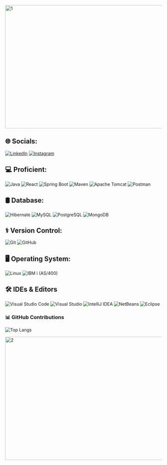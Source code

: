 <img width="1584" height="396" alt="1" src="https://github.com/user-attachments/assets/85744aca-9126-4b5e-9872-23fe427c3722" />

## 🌐 Socials:
[![LinkedIn](https://img.shields.io/badge/LinkedIn-0A66C2?style=for-the-badge&logo=linkedin&logoColor=white)](https://www.linkedin.com/in/devanshumarkam/)
[![Instagram](https://img.shields.io/badge/Instagram-E4405F?style=for-the-badge&logo=instagram&logoColor=white)](https://www.instagram.com/dev._markam)


## 💻 Proficient:
![Java](https://img.shields.io/badge/java-%23ED8B00.svg?style=for-the-badge&logo=openjdk&logoColor=white) ![React](https://img.shields.io/badge/React-20232A?style=for-the-badge&logo=react&logoColor=61DAFB) 
![Spring Boot](https://img.shields.io/badge/Spring%20Boot-6DB33F?style=for-the-badge&logo=spring-boot&logoColor=white)
![Maven](https://img.shields.io/badge/Maven-C71A36?style=for-the-badge&logo=apache-maven&logoColor=white)
![Apache Tomcat](https://img.shields.io/badge/Apache%20Tomcat-F8DC75?style=for-the-badge&logo=apachetomcat&logoColor=black)
![Postman](https://img.shields.io/badge/Postman-FF6C37?style=for-the-badge&logo=postman&logoColor=white)

## 🛢 Database:
![Hibernate](https://img.shields.io/badge/Hibernate-59666C?style=for-the-badge&logo=hibernate&logoColor=white)
![MySQL](https://img.shields.io/badge/MySQL-4479A1?style=for-the-badge&logo=mysql&logoColor=white)
![PostgreSQL](https://img.shields.io/badge/PostgreSQL-4169E1?style=for-the-badge&logo=postgresql&logoColor=white)
![MongoDB](https://img.shields.io/badge/MongoDB-47A248?style=for-the-badge&logo=mongodb&logoColor=white)

## ⚕️ Version Control:
![Git](https://img.shields.io/badge/Git-F05032?style=for-the-badge&logo=git&logoColor=white)
![GitHub](https://img.shields.io/badge/GitHub-181717?style=for-the-badge&logo=github&logoColor=white)

## 🖥️ Operating System: 
![Linux](https://img.shields.io/badge/Linux-FCC624?style=for-the-badge&logo=linux&logoColor=black)
![IBM i (AS/400)](https://img.shields.io/badge/IBM%20AS%2F400-052FAD?style=for-the-badge&logo=ibm&logoColor=white)


## 🛠️ IDEs & Editors
![Visual Studio Code](https://img.shields.io/badge/Visual%20Studio%20Code-007ACC?style=for-the-badge&logo=visualstudiocode&logoColor=white)
![Visual Studio](https://img.shields.io/badge/Visual%20Studio-5C2D91?style=for-the-badge&logo=visualstudio&logoColor=white)
![IntelliJ IDEA](https://img.shields.io/badge/IntelliJ%20IDEA-000000?style=for-the-badge&logo=intellijidea&logoColor=white)
![NetBeans](https://img.shields.io/badge/NetBeans-1B6AC6?style=for-the-badge&logo=apachenetbeanside&logoColor=white)
![Eclipse](https://img.shields.io/badge/Eclipse-2C2255?style=for-the-badge&logo=eclipseide&logoColor=white)



### 📊 GitHub Contributions
![Top Langs](https://github-readme-stats.vercel.app/api/top-langs/?username=DEVANSHUMARKAM&layout=compact&theme=tokyonight)

<img width="1584" height="396" alt="2" src="https://github.com/user-attachments/assets/51de55b7-0daf-48e1-befb-fbc59868a4a0" />





